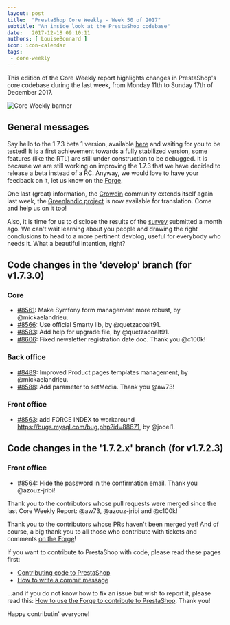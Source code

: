 ```yaml
---
layout: post
title:  "PrestaShop Core Weekly - Week 50 of 2017"
subtitle: "An inside look at the PrestaShop codebase"
date:   2017-12-18 09:10:11
authors: [ LouiseBonnard ]
icon: icon-calendar
tags:
 - core-weekly
---
```


This edition of the Core Weekly report highlights changes in PrestaShop's core codebase during the last week, from Monday 11th to Sunday 17th of December 2017.

![Core Weekly banner](/assets/images/2017/04/core_weekly_banner.jpg)


## General messages

Say hello to the 1.7.3 beta 1 version, available [here](https://www.prestashop.com/en/release-notes-1-7-3-0-beta) and waiting for you to be tested! It is a first achievement towards a fully stabilized version, some features (like the RTL) are still under construction to be debugged. It is because we are still working on improving the 1.7.3 that we have decided to release a beta instead of a RC. Anyway, we would love to have your feedback on it, let us know on the [Forge](http://forge.prestashop.com/secure/CreateIssue%21default.jspa?selectedProjectId=11322&issuetype=1).

One last (great) information, the [Crowdin](https://crowdin.com/project/prestashop-official) community extends itself again last week, the [Greenlandic project](https://crowdin.com/project/prestashop-official/kl#) is now available for translation. Come and help us on it too!

Also, it is time for us to disclose the results of the [survey](http://build.prestashop.com/news/uncle-build-wants-you) submitted a month ago. We can't wait learning about you people and drawing the right conclusions to head to a more pertinent devblog, useful for everybody who needs it. What a beautiful intention, right?


## Code changes in the 'develop' branch (for v1.7.3.0)

### Core

* [#8561](https://github.com/PrestaShop/PrestaShop/pull/8561): Make Symfony form management more robust, by @mickaelandrieu.
* [#8566](https://github.com/PrestaShop/PrestaShop/pull/8566): Use official Smarty lib, by @quetzacoalt91.
* [#8583](https://github.com/PrestaShop/PrestaShop/pull/8583): Add help for upgrade file, by @quetzacoalt91.
* [#8606](https://github.com/PrestaShop/PrestaShop/pull/8606): Fixed newsletter registration date doc. Thank you @c100k!


### Back office

* [#8489](https://github.com/PrestaShop/PrestaShop/pull/8489): Improved Product pages templates management, by @mickaelandrieu.
* [#8588](https://github.com/PrestaShop/PrestaShop/pull/8588): Add parameter to setMedia. Thank you @aw73!


### Front office

* [#8563](https://github.com/PrestaShop/PrestaShop/pull/8563): add FORCE INDEX to workaround https://bugs.mysql.com/bug.php?id=88671, by @jocel1.


## Code changes in the '1.7.2.x' branch (for v1.7.2.3)

### Front office

* [#8564](https://github.com/PrestaShop/PrestaShop/pull/8564): Hide the password in the confirmation email. Thank you @azouz-jribi!

Thank you to the contributors whose pull requests were merged since the last Core Weekly Report: @aw73, @azouz-jribi and @c100k!

Thank you to the contributors whose PRs haven't been merged yet! And of course, a big thank you to all those who contribute with tickets and comments [on the Forge](http://forge.prestashop.com/)!

If you want to contribute to PrestaShop with code, please read these pages first:

 * [Contributing code to PrestaShop](http://doc.prestashop.com/display/PS16/Contributing+code+to+PrestaShop)
 * [How to write a commit message](http://doc.prestashop.com/display/PS16/How+to+write+a+commit+message)

...and if you do not know how to fix an issue but wish to report it, please read this: [How to use the Forge to contribute to PrestaShop](http://doc.prestashop.com/display/PS16/How+to+use+the+Forge+to+contribute+to+PrestaShop). Thank you!

Happy contributin' everyone!
